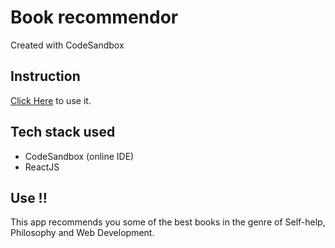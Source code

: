 # Book recommendor  

Created with CodeSandbox

## Instruction 

[Click Here](https://bookrecommendor.netlify.app/) to use it.

## Tech stack used
* CodeSandbox (online IDE)
* ReactJS 

## Use !!
This app recommends you some of the best books in the genre of Self-help, Philosophy and Web Development.
